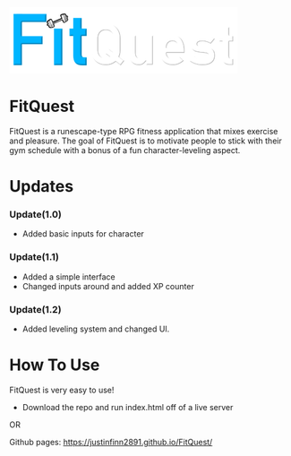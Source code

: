 ![screenshot](logo.png)
# FitQuest
FitQuest is a runescape-type RPG fitness application that mixes exercise and pleasure. The goal of FitQuest is to motivate 
people to stick with their gym schedule with a bonus of a fun character-leveling aspect.

# Updates

### Update(1.0) 
- Added basic inputs for character

### Update(1.1)
- Added a simple interface
-  Changed inputs around and added XP counter

### Update(1.2)
- Added leveling system and changed UI.

# How To Use
FitQuest is very easy to use!
- Download the repo and run index.html off of a live server

OR

Github pages:
https://justinfinn2891.github.io/FitQuest/
